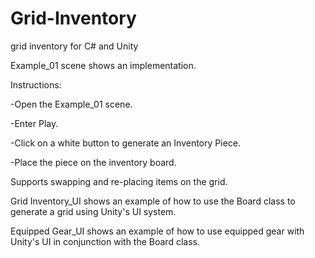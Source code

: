 # Grid-Inventory
 grid inventory for C# and Unity
 
 Example_01 scene shows an implementation.
 
 Instructions:
 
 -Open the Example_01 scene. 
 
 -Enter Play. 
 
 -Click on a white button to generate an Inventory Piece. 
 
 -Place the piece on the inventory board.
 
 
 Supports swapping and re-placing items on the grid. 
 
 Grid Inventory_UI shows an example of how to use the Board class to generate a grid using Unity's UI system.
 
 Equipped Gear_UI shows an example of how to use equipped gear with Unity's UI in conjunction with the Board class.
